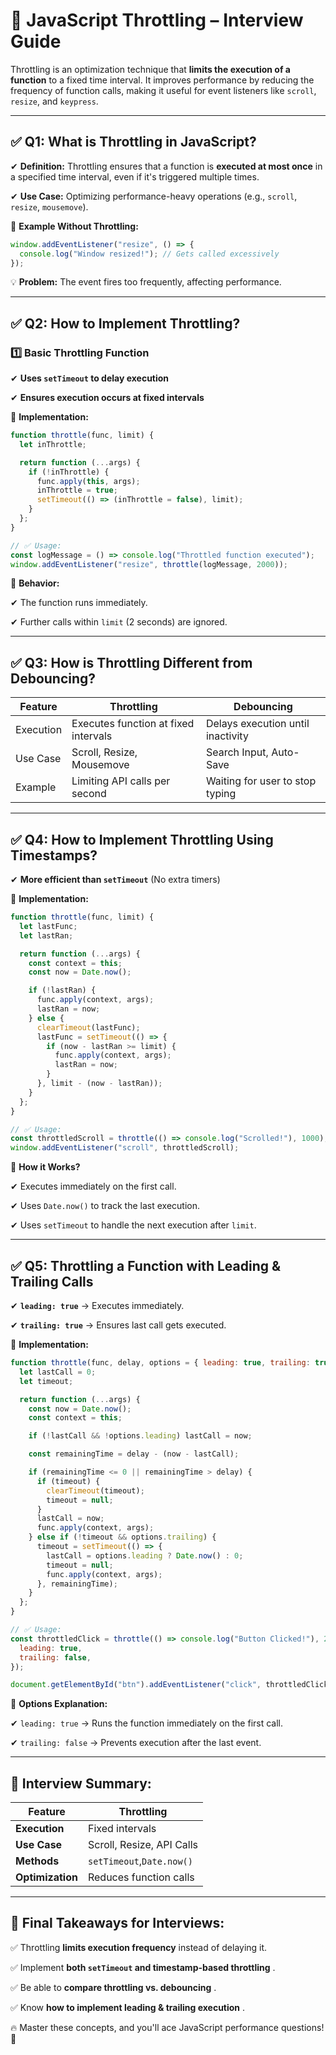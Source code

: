 # 🚀 **JavaScript Throttling – Interview Guide**

Throttling is an optimization technique that **limits the execution of a function** to a fixed time interval. It improves performance by reducing the frequency of function calls, making it useful for event listeners like `scroll`, `resize`, and `keypress`.

---

## ✅ **Q1: What is Throttling in JavaScript?**

✔ **Definition:** Throttling ensures that a function is **executed at most once** in a specified time interval, even if it's triggered multiple times.

✔ **Use Case:** Optimizing performance-heavy operations (e.g., `scroll`, `resize`, `mousemove`).

🔹 **Example Without Throttling:**

```js
window.addEventListener("resize", () => {
  console.log("Window resized!"); // Gets called excessively
});
```

💡 **Problem:** The event fires too frequently, affecting performance.

---

## ✅ **Q2: How to Implement Throttling?**

### **1️⃣ Basic Throttling Function**

✔ **Uses `setTimeout` to delay execution**

✔ **Ensures execution occurs at fixed intervals**

🔹 **Implementation:**

```js
function throttle(func, limit) {
  let inThrottle;

  return function (...args) {
    if (!inThrottle) {
      func.apply(this, args);
      inThrottle = true;
      setTimeout(() => (inThrottle = false), limit);
    }
  };
}

// ✅ Usage:
const logMessage = () => console.log("Throttled function executed");
window.addEventListener("resize", throttle(logMessage, 2000));
```

🔹 **Behavior:**

✔ The function runs immediately.

✔ Further calls within `limit` (2 seconds) are ignored.

---

## ✅ **Q3: How is Throttling Different from Debouncing?**

| Feature   | **Throttling**                 | **Debouncing**              |
| --------- | ------------------------------------ | --------------------------------- |
| Execution | Executes function at fixed intervals | Delays execution until inactivity |
| Use Case  | Scroll, Resize, Mousemove            | Search Input, Auto-Save           |
| Example   | Limiting API calls per second        | Waiting for user to stop typing   |

---

## ✅ **Q4: How to Implement Throttling Using Timestamps?**

✔ **More efficient than `setTimeout`** (No extra timers)

🔹 **Implementation:**

```js
function throttle(func, limit) {
  let lastFunc;
  let lastRan;

  return function (...args) {
    const context = this;
    const now = Date.now();

    if (!lastRan) {
      func.apply(context, args);
      lastRan = now;
    } else {
      clearTimeout(lastFunc);
      lastFunc = setTimeout(() => {
        if (now - lastRan >= limit) {
          func.apply(context, args);
          lastRan = now;
        }
      }, limit - (now - lastRan));
    }
  };
}

// ✅ Usage:
const throttledScroll = throttle(() => console.log("Scrolled!"), 1000);
window.addEventListener("scroll", throttledScroll);
```

🔹 **How it Works?**

✔ Executes immediately on the first call.

✔ Uses `Date.now()` to track the last execution.

✔ Uses `setTimeout` to handle the next execution after `limit`.

---

## ✅ **Q5: Throttling a Function with Leading & Trailing Calls**

✔ **`leading: true`** → Executes immediately.

✔ **`trailing: true`** → Ensures last call gets executed.

🔹 **Implementation:**

```js
function throttle(func, delay, options = { leading: true, trailing: true }) {
  let lastCall = 0;
  let timeout;

  return function (...args) {
    const now = Date.now();
    const context = this;

    if (!lastCall && !options.leading) lastCall = now;

    const remainingTime = delay - (now - lastCall);

    if (remainingTime <= 0 || remainingTime > delay) {
      if (timeout) {
        clearTimeout(timeout);
        timeout = null;
      }
      lastCall = now;
      func.apply(context, args);
    } else if (!timeout && options.trailing) {
      timeout = setTimeout(() => {
        lastCall = options.leading ? Date.now() : 0;
        timeout = null;
        func.apply(context, args);
      }, remainingTime);
    }
  };
}

// ✅ Usage:
const throttledClick = throttle(() => console.log("Button Clicked!"), 2000, {
  leading: true,
  trailing: false,
});

document.getElementById("btn").addEventListener("click", throttledClick);
```

🔹 **Options Explanation:**

✔ `leading: true` → Runs the function immediately on the first call.

✔ `trailing: false` → Prevents execution after the last event.

---

## 🚀 **Interview Summary:**

| Feature                | **Throttling**          |
| ---------------------- | ----------------------------- |
| **Execution**    | Fixed intervals               |
| **Use Case**     | Scroll, Resize, API Calls     |
| **Methods**      | `setTimeout`,`Date.now()` |
| **Optimization** | Reduces function calls        |

---

## 🚀 **Final Takeaways for Interviews:**

✅ Throttling **limits execution frequency** instead of delaying it.

✅ Implement  **both `setTimeout` and timestamp-based throttling** .

✅ Be able to  **compare throttling vs. debouncing** .

✅ Know  **how to implement leading & trailing execution** .

🔥 Master these concepts, and you'll ace JavaScript performance questions! 🚀
